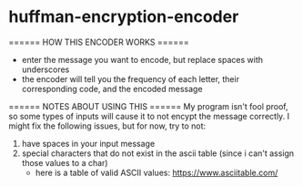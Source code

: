 # huffman-encryption-encoder

====== HOW THIS ENCODER WORKS ======
 - enter the message you want to encode, but replace spaces with underscores
 - the encoder will tell you the frequency of each letter, their corresponding code, and the encoded message
 
====== NOTES ABOUT USING THIS ======
My program isn't fool proof, so some types of inputs will cause it to not encypt the message correctly. I might fix the following issues, but for now, try to not:
 1. have spaces in your input message
 2. special characters that do not exist in the ascii table (since i can't assign those values to a char)
      - here is a table of valid ASCII values: https://www.asciitable.com/
